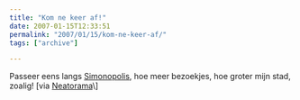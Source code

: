 ```yaml
---
title: "Kom ne keer af!"
date: 2007-01-15T12:33:51
permalink: "2007/01/15/kom-ne-keer-af/"
tags: ["archive"]

---
```

Passeer eens langs [Simonopolis](http://simonopolis.myminicity.com/ "http://simonopolis.myminicity.com/"), hoe meer bezoekjes, hoe groter mijn stad, zoalig! \[via [Neatorama](http://feeds.feedburner.com/~r/Neatorama/~3/200547081/ "http://feeds.feedburner.com/~r/Neatorama/~3/200547081/")\]
